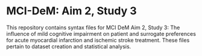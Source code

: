 # MCI-DeM: Aim 2, Study 3
This repository contains syntax files for MCI DeM Aim 2, Study 3: The influence of mild cognitive impairment on patient and surrogate preferences for acute myocardial infarction and ischemic stroke treatment. These files pertain to dataset creation and statistical analysis.
